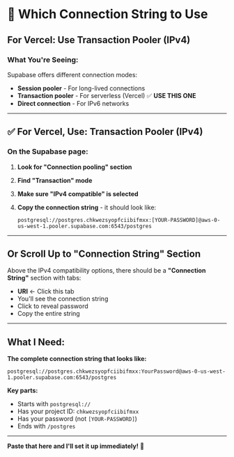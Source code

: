 # 🔌 Which Connection String to Use

## For Vercel: Use **Transaction Pooler** (IPv4)

### What You're Seeing:

Supabase offers different connection modes:
- **Session pooler** - For long-lived connections
- **Transaction pooler** - For serverless (Vercel) ✅ **USE THIS ONE**
- **Direct connection** - For IPv6 networks

---

## ✅ For Vercel, Use: **Transaction Pooler (IPv4)**

### On the Supabase page:

1. **Look for "Connection pooling" section**

2. **Find "Transaction" mode**

3. **Make sure "IPv4 compatible" is selected**

4. **Copy the connection string** - it should look like:
   ```
   postgresql://postgres.chkwezsyopfciibifmxx:[YOUR-PASSWORD]@aws-0-us-west-1.pooler.supabase.com:6543/postgres
   ```

---

## Or Scroll Up to "Connection String" Section

Above the IPv4 compatibility options, there should be a **"Connection String"** section with tabs:

- **URI** ← Click this tab
- You'll see the connection string
- Click to reveal password
- Copy the entire string

---

## What I Need:

**The complete connection string that looks like:**
```
postgresql://postgres.chkwezsyopfciibifmxx:YourPassword@aws-0-us-west-1.pooler.supabase.com:6543/postgres
```

**Key parts:**
- Starts with `postgresql://`
- Has your project ID: `chkwezsyopfciibifmxx`
- Has your password (not `[YOUR-PASSWORD]`)
- Ends with `/postgres`

---

**Paste that here and I'll set it up immediately!** 🚀

